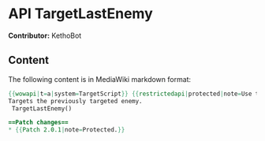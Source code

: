 # API TargetLastEnemy

**Contributor:** KethoBot

## Content

The following content is in MediaWiki markdown format:

```mediawiki
{{wowapi|t=a|system=TargetScript}} {{restrictedapi|protected|note=Use the [[targetlastenemy|/targetlastenemy]] slash command.}}
Targets the previously targeted enemy.
 TargetLastEnemy()

==Patch changes==
* {{Patch 2.0.1|note=Protected.}}
```